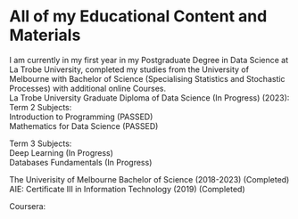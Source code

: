 # All of my Educational Content and Materials
I am currently in my first year in my Postgraduate Degree in Data Science at La Trobe University, completed my studies from the University of Melbourne with Bachelor of Science (Specialising Statistics and Stochastic Processes) with additional online Courses. <br/>
La Trobe University Graduate Diploma of Data Science (In Progress) (2023): <br/>
Term 2 Subjects: <br/>
Introduction to Programming (PASSED) <br/>
Mathematics for Data Science (PASSED) <br/>

Term 3 Subjects: <br/>
Deep Learning (In Progress)<br/>
Databases Fundamentals (In Progress)<br/>

The Univerisity of Melbourne Bachelor of Science (2018-2023) (Completed)<br/>
AIE: Certificate III in Information Technology (2019) (Completed) <br/>

Coursera: <br/>


